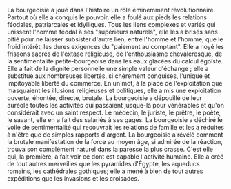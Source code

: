La bourgeoisie a joué dans l'histoire un rôle éminemment révolutionnaire.
Partout où elle a conquis le pouvoir, elle a foulé aux pieds les relations féodales, patriarcales et idylliques. Tous les liens complexes et variés qui unissent l'homme féodal à ses "supérieurs naturels", elle les a brisés sans pitié pour ne laisser subsister d'autre lien, entre l'homme et l'homme, que le froid intérêt, les dures exigences du "paiement au comptant". Elle a noyé les frissons sacrés de l'extase religieuse, de l'enthousiasme chevaleresque, de la sentimentalité petite-bourgeoise dans les eaux glacées du calcul égoïste. Elle a fait de la dignité personnelle une simple valeur d'échange ; elle a substitué aux nombreuses libertés, si chèrement conquises, l'unique et impitoyable liberté du commerce. En un mot, à la place de l'exploitation que masquaient les illusions religieuses et politiques, elle a mis une exploitation ouverte, éhontée, directe, brutale.
La bourgeoisie a dépouillé de leur auréole toutes les activités qui passaient jusque-là pour vénérables et qu'on considérait avec un saint respect. Le médecin, le juriste, le prêtre, le poète, le savant, elle en a fait des salariés à ses gages.
La bourgeoisie a déchiré le voile de sentimentalité qui recouvrait les relations de famille et les a réduites à n'être que de simples rapports d'argent.
La bourgeoisie a révélé comment la brutale manifestation de la force au moyen âge, si admirée de la réaction, trouva son complément naturel dans la paresse la plus crasse. C'est elle qui, la première, a fait voir ce dont est capable l'activité humaine. Elle a créé de tout autres merveilles que les pyramides d'Égypte, les aqueducs romains, les cathédrales gothiques; elle a mené à bien de tout autres expéditions que les invasions et les croisades.
